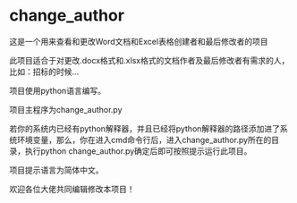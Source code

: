 # change_author
这是一个用来查看和更改Word文档和Excel表格创建者和最后修改者的项目

此项目适合于对更改.docx格式和.xlsx格式的文档作者及最后修改者有需求的人，比如：招标的时候...

项目使用python语言编写。

项目主程序为change_author.py

若你的系统内已经有python解释器，并且已经将python解释器的路径添加进了系统环境变量，那么，你在进入cmd命令行后，进入change_author.py所在的目录，执行python change_author.py确定后即可按照提示运行此项目。

项目提示语言为简体中文。

欢迎各位大佬共同编辑修改本项目！
